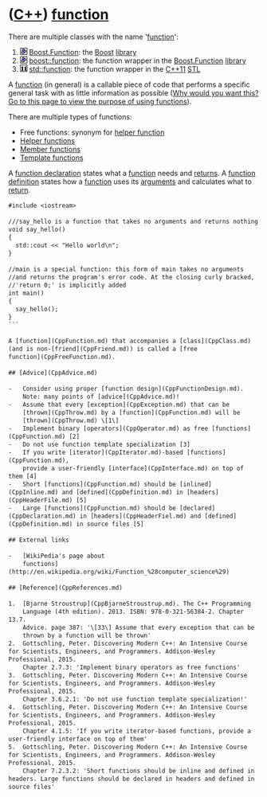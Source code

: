 # ([C++](Cpp.md)) [function](CppFunction.md)

There are multiple classes with the name '[function](CppFunction.md)':

1.  ![Boost](PicBoost.png) [Boost.Function](CppBoostFunction.md): the
    [Boost](CppBoost.md) [library](CppLibrary.md)
2.  ![Boost](PicBoost.png) [boost::function](CppBoostFunction.md): the
    function wrapper in the [Boost.Function](CppBoostFunction.md)
    [library](CppLibrary.md)
3.  ![C++11](PicCpp11.png) [std::function](CppStdFunction.md): the
    function wrapper in the [C++11](Cpp11.md) [STL](CppStl.md)

A [function](CppFunction.md) (in general) is a callable piece of code
that performs a specific general task with as little information as
possible ([Why would you want this? Go to this page to view the purpose
of using functions](CppFunctionPurpose.md)).

There are multiple types of functions:

-   Free functions: synonym for [helper function](CppHelperFunction.md)
-   [Helper functions](CppHelperFunction.md)
-   [Member functions](CppMemberFunction.md)
-   [Template functions](CppTemplateFunction.md)

A [function declaration](CppFunctionDeclaration.md) states what a
[function](CppFunction.md) needs and [returns](CppReturn.md). A
[function definition](CppFunctionDefinition.md) states how a
[function](CppFunction.md) uses its [arguments](CppArgument.md) and
calculates what to [return](CppReturn.md).

```
#include <iostream>

///say_hello is a function that takes no arguments and returns nothing
void say_hello()
{
  std::cout << "Hello world\n";
}

//main is a special function: this form of main takes no arguments
//and returns the program's error code. At the closing curly bracked,
//'return 0;' is implicitly added
int main()
{
  say_hello();
}
``` 

A [function](CppFunction.md) that accompanies a [class](CppClass.md)
(and is non-[friend](CppFriend.md)) is called a [free
function](CppFreeFunction.md).

## [Advice](CppAdvice.md)

-   Consider using proper [function design](CppFunctionDesign.md).
    Note: many points of [advice](CppAdvice.md)!
-   Assume that every [exception](CppException.md) that can be
    [thrown](CppThrow.md) by a [function](CppFunction.md) will be
    [thrown](CppThrow.md) \[1\]
-   Implement binary [operators](CppOperator.md) as free [functions](CppFunction.md) [2]
-   Do not use function template specialization [3]
-   If you write [iterator](CppIterator.md)-based [functions](CppFunction.md), 
    provide a user-friendly [interface](CppInterface.md) on top of them [4]
-   Short [functions](CppFunction.md) should be [inlined](CppInline.md) and [defined](CppDefinition.md) in [headers](CppHeaderFile.md) [5]
-   Large [functions](CppFunction.md) should be [declared](CppDeclaration.md) in [headers](CppHeaderFiel.md) and [defined](CppDefinition.md) in source files [5]

## External links

-   [WikiPedia's page about
    functions](http://en.wikipedia.org/wiki/Function_%28computer_science%29)

## [Reference](CppReferences.md)

1.  [Bjarne Stroustrup](CppBjarneStroustrup.md). The C++ Programming
    Language (4th edition). 2013. ISBN: 978-0-321-56384-2. Chapter 13.7.
    Advice. page 387: '\[33\] Assume that every exception that can be
    thrown by a function will be thrown'
2.  Gottschling, Peter. Discovering Modern C++: An Intensive Course for Scientists, Engineers, and Programmers. Addison-Wesley Professional, 2015.
    Chapter 2.7.3: 'Implement binary operators as free functions'
3.  Gottschling, Peter. Discovering Modern C++: An Intensive Course for Scientists, Engineers, and Programmers. Addison-Wesley Professional, 2015.
    Chapter 3.6.2.1: 'Do not use function template specialization!'
4.  Gottschling, Peter. Discovering Modern C++: An Intensive Course for Scientists, Engineers, and Programmers. Addison-Wesley Professional, 2015.
    Chapter 4.1.5: 'If you write iterator-based functions, provide a user-friendly interface on top of them'
5.  Gottschling, Peter. Discovering Modern C++: An Intensive Course for Scientists, Engineers, and Programmers. Addison-Wesley Professional, 2015.
    Chapter 7.2.3.2: 'Short functions should be inline and defined in headers. Large functions should be declared in headers and defined in source files'

